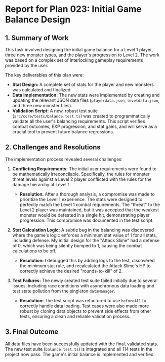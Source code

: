 # Report for Plan 023: Initial Game Balance Design

## 1. Summary of Work

This task involved designing the initial game balance for a Level 1 player, three new monster types, and the player's progression to Level 2. The work was based on a complex set of interlocking gameplay requirements provided by the user.

The key deliverables of this plan were:
-   **Stat Design:** A complete set of stats for the player and new monsters was calculated and finalized.
-   **Data Implementation:** The new stats were implemented by creating and updating the relevant JSON data files (`playerdata.json`, `leveldata.json`, and three new monster files).
-   **Validation Script:** A new, robust test suite (`src/core/tests/balance.test.ts`) was created to programmatically validate all the user's balancing requirements. This script verifies combat outcomes, EXP progression, and stat gains, and will serve as a crucial tool to prevent future balance regressions.

## 2. Challenges and Resolutions

The implementation process revealed several challenges:

1.  **Conflicting Requirements:** The initial user requirements were found to be mathematically irreconcilable. Specifically, the rules for monster threat levels against a Level 2 player conflicted with the rules for the damage hierarchy at Level 1.
    -   **Resolution:** After a thorough analysis, a compromise was made to prioritize the Level 1 experience. The stats were designed to perfectly match the Level 1 combat requirements. The "threat" to the Level 2 player was maintained, but it was accepted that the weakest monster would be defeated in a single hit, demonstrating player progression. This compromise was documented in the test script.

2.  **Stat Calculation Logic:** A subtle bug in the balancing was discovered where the game's logic enforces a minimum stat value of 1 for all stats, including defense. My initial design for the "Attack Slime" had a defense of 0, which was being silently bumped to 1, causing the combat calculations to be off.
    -   **Resolution:** I debugged this by adding logs to the test, discovered the minimum stat rule, and recalculated the Attack Slime's HP to correctly achieve the desired "rounds-to-kill" of 2.

3.  **Test Failures:** The newly created test suite failed initially due to several issues, including race conditions with asynchronous data loading and test state pollution from the singleton `dataManager`.
    -   **Resolution:** The test script was refactored to use `beforeAll` to correctly handle data loading. Test cases were also made more robust by cloning data objects to prevent side effects from other tests, ensuring a clean and reliable validation process.

## 3. Final Outcome

All data files have been successfully updated with the final, validated stats. The new test suite (`balance.test.ts`) is integrated and all 114 tests in the project now pass. The game's initial balance is implemented and verified.
